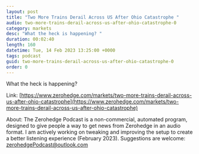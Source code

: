 ```yaml
---
layout: post
title: "Two More Trains Derail Across US After Ohio Catastrophe "
audio: two-more-trains-derail-across-us-after-ohio-catastrophe-0
category: markets
desc: "What the heck is happening? "
duration: 00:02:40
length: 160
datetime: Tue, 14 Feb 2023 13:25:00 +0000
tags: podcast
guid: two-more-trains-derail-across-us-after-ohio-catastrophe-0
order: 0
---
```

What the heck is happening? 

Link: [https://www.zerohedge.com/markets/two-more-trains-derail-across-us-after-ohio-catastrophe](https://www.zerohedge.com/markets/two-more-trains-derail-across-us-after-ohio-catastrophe)

About: The Zerohedge Podcast is a non-commercial, automated program, designed to give people a way to get news from Zerohedge in an audio format.  I am actively working on tweaking and improving the setup to create a better listening experience (February 2023).  Suggestions are welcome: [zerohedgePodcast@outlook.com](mailto:zerohedgePodcast@outlook.com)